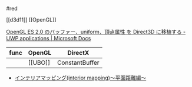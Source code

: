 #red

[[d3d11]]
[[OpenGL]]

[OpenGL ES 2.0 のバッファー、uniform、頂点属性 を Direct3D に移植する - UWP applications | Microsoft Docs](https://docs.microsoft.com/ja-jp/windows/uwp/gaming/porting-uniforms-and-attributes)

| func | OpenGL  | DirectX        |
| ---- | ------- | -------------- |
|      | [[UBO]] | ConstantBuffer |


- [インテリアマッピング(interior mapping)～平面距離編～](https://coposuke.hateblo.jp/entry/2018/12/11/064755)
